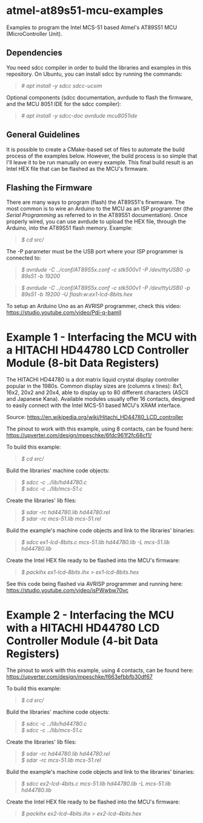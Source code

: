 # atmel-at89s51-mcu-examples

Examples to program the Intel MCS-51 based Atmel's AT89S51 MCU (MicroController Unit).  

## Dependencies

You need sdcc compiler in order to build the libraries and examples in this repository. On Ubuntu, you can install sdcc by running the commands:  

>*\# apt install -y sdcc sdcc-ucsim*  

Optional components (sdcc documentation, avrdude to flash the firmware, and the MCU 8051 IDE for the sdcc compiler):  

>*\# apt install -y sdcc-doc avrdude mcu8051ide*  

## General Guidelines

It is possible to create a CMake-based set of files to automate the build process of the examples below. However, the build process is so simple that I'll leave it to be run manually on every example. This final build result is an Intel HEX file that can be flashed as the MCU's firmware.  

## Flashing the Firmware

There are many ways to program (flash) the AT89S51's firwmware. The most common is to wire an Arduino to the MCU as an ISP programmer (the *Serial Programming* as referred to in the AT89S51 documentation). Once properly wired, you can use avrdude to upload the HEX file, through the Arduino, into the AT89S51 flash memory. Example:  

>*$ cd src/*  

The -P parameter must be the USB port where your ISP programmer is connected to:  

>*$ avrdude -C ../conf/AT89S5x.conf -c stk500v1 -P /dev/ttyUSB0 -p 89s51 -b 19200*  

>*$ avrdude -C ../conf/AT89S5x.conf -c stk500v1 -P /dev/ttyUSB0 -p 89s51 -b 19200 -U flash:w:ex1-lcd-8bits.hex*  

To setup an Arduino Uno as an AVRISP programmer, check this video: https://studio.youtube.com/video/Pdi-q-bamlI  

# Example 1 - Interfacing the MCU with a HITACHI HD44780 LCD Controller Module (8-bit Data Registers)

The HITACHI HD44780 is a dot matrix liquid crystal display controller popular in the 1980s. Common display sizes are (columns x lines): 8x1, 16x2, 20x2 and 20x4, able to display up to 80 different characters (ASCII and Japanese Kana). Available modules usually offer 16 contacts, designed to easily connect with the Intel MCS-51 based MCU's XRAM interface.  

Source: https://en.wikipedia.org/wiki/Hitachi_HD44780_LCD_controller  

The pinout to work with this example, using 8 contacts, can be found here: https://upverter.com/design/mpeschke/6fdc961f2fc68cf1/  

To build this example:  

>*$ cd src/*  

Build the libraries' machine code objects:  

>*$ sdcc -c ../lib/hd44780.c*  
>*$ sdcc -c ../lib/mcs-51.c*  

Create the libraries' lib files:  

>*$ sdar -rc hd44780.lib hd44780.rel*  
>*$ sdar -rc mcs-51.lib mcs-51.rel*  

Build the example's machine code objects and link to the libraries' binaries:  

>*$ sdcc ex1-lcd-8bits.c mcs-51.lib hd44780.lib -L mcs-51.lib hd44780.lib*  

Create the Intel HEX file ready to be flashed into the MCU's firmware:  

>*$ packihx ex1-lcd-8bits.ihx > ex1-lcd-8bits.hex*  

See this code being flashed via AVRISP programmer and running here: https://studio.youtube.com/video/isPWwbw70vc  

# Example 2 - Interfacing the MCU with a HITACHI HD44780 LCD Controller Module (4-bit Data Registers)

The pinout to work with this example, using 4 contacts, can be found here: https://upverter.com/design/mpeschke/f663efbbfb30df67  

To build this example:  

>*$ cd src/*  

Build the libraries' machine code objects:  

>*$ sdcc -c ../lib/hd44780.c*  
>*$ sdcc -c ../lib/mcs-51.c*  

Create the libraries' lib files:  

>*$ sdar -rc hd44780.lib hd44780.rel*  
>*$ sdar -rc mcs-51.lib mcs-51.rel*  

Build the example's machine code objects and link to the libraries' binaries:  

>*$ sdcc ex2-lcd-4bits.c mcs-51.lib hd44780.lib -L mcs-51.lib hd44780.lib*  

Create the Intel HEX file ready to be flashed into the MCU's firmware:  

>*$ packihx ex2-lcd-4bits.ihx > ex2-lcd-4bits.hex*  

